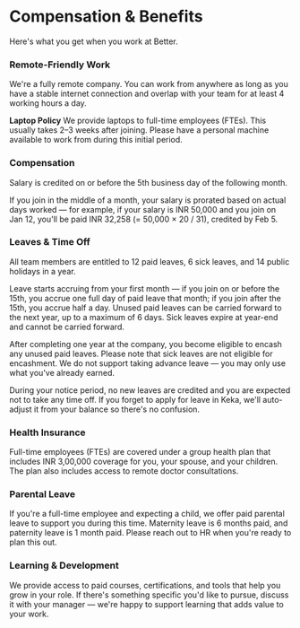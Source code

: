 # Compensation & Benefits

Here's what you get when you work at Better.

### Remote-Friendly Work
We're a fully remote company. You can work from anywhere as long as you have a stable internet connection and overlap with your team for at least 4 working hours a day.

**Laptop Policy**
We provide laptops to full-time employees (FTEs). This usually takes 2–3 weeks after joining. Please have a personal machine available to work from during this initial period.

### Compensation
Salary is credited on or before the 5th business day of the following month.

If you join in the middle of a month, your salary is prorated based on actual days worked — for example, if your salary is INR 50,000 and you join on Jan 12, you'll be paid INR 32,258 (= 50,000 × 20 / 31), credited by Feb 5.

### Leaves & Time Off
All team members are entitled to 12 paid leaves, 6 sick leaves, and 14 public holidays in a year.

Leave starts accruing from your first month — if you join on or before the 15th, you accrue one full day of paid leave that month; if you join after the 15th, you accrue half a day. Unused paid leaves can be carried forward to the next year, up to a maximum of 6 days. Sick leaves expire at year-end and cannot be carried forward.

After completing one year at the company, you become eligible to encash any unused paid leaves. Please note that sick leaves are not eligible for encashment. We do not support taking advance leave — you may only use what you've already earned.

During your notice period, no new leaves are credited and you are expected not to take any time off. If you forget to apply for leave in Keka, we'll auto-adjust it from your balance so there's no confusion.

### Health Insurance
Full-time employees (FTEs) are covered under a group health plan that includes INR 3,00,000 coverage for you, your spouse, and your children. The plan also includes access to remote doctor consultations.

### Parental Leave
If you're a full-time employee and expecting a child, we offer paid parental leave to support you during this time. Maternity leave is 6 months paid, and paternity leave is 1 month paid. Please reach out to HR when you're ready to plan this out.

### Learning & Development
We provide access to paid courses, certifications, and tools that help you grow in your role. If there's something specific you'd like to pursue, discuss it with your manager — we're happy to support learning that adds value to your work.